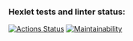 ### Hexlet tests and linter status:
[![Actions Status](https://github.com/Tsogoeva/frontend-project-lvl1/workflows/hexlet-check/badge.svg)](https://github.com/Tsogoeva/frontend-project-lvl1/actions)
[![Maintainability](https://api.codeclimate.com/v1/badges/fb54a38434c080d91a76/maintainability)](https://codeclimate.com/github/Tsogoeva/frontend-project-lvl1/maintainability)
